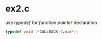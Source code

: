 # ex2.c

use _typedef_ for *function pointer* declaration
```c
typedef void (*CALLBACK)(void*);
```


